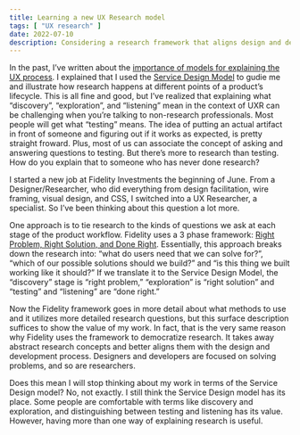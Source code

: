 ```yaml
---
title: Learning a new UX Research model
tags: [ "UX research" ]
date: 2022-07-10
description: Considering a research framework that aligns design and development language with research language.
---
```

In the past, I’ve written about the [importance of models for explaining the UX process](https://www.zoracabrera.com/blog/the-point-of-models-and-explaining-your-ux-process/). I explained that I used the [Service Design Model](https://www.nngroup.com/articles/ux-research-cheat-sheet/) to gudie me and illustrate how research happens at different points of a product’s lifecycle. This is all fine and good, but I’ve realized that explaining what “discovery”, “exploration”, and “listening” mean in the context of UXR can be challenging when you’re talking to non-research professionals. Most people will get what “testing” means. The idea of putting an actual artifact in front of someone and figuring out if it works as expected, is pretty straight froward. Plus, most of us can associate the concept of asking and answering questions to testing. But there’s more to research than testing. How do you explain that to someone who has never done research?

I started a new job at Fidelity Investments the beginning of June. From a Designer/Researcher, who did everything from design facilitation, wire framing, visual design, and CSS, I switched into a UX Researcher, a specialist. So I’ve been thinking about this question a lot more. 

One approach is to tie research to the kinds of questions we ask at each stage of the product workflow. Fidelity uses a 3 phase framework: [Right Problem, Right Solution, and Done Right](https://medium.com/fidelity-design/how-a-product-design-framework-guides-ux-research-de0e371384e9). Essentially, this approach breaks down the research into: “what do users need that we can solve for?”, “which of our possible solutions should we build?” and “is this thing we built working like it should?” If we translate it to the Service Design Model, the “discovery” stage is “right problem,” “exploration” is “right solution” and “testing” and “listening” are “done right.” 

Now the Fidelity framework goes in more detail about what methods to use and it utilizes more detailed research questions, but this surface description suffices to show the value of my work. In fact, that is the very same reason why Fidelity uses the framework to democratize research. It takes away abstract research concepts and better aligns them with the design and development process. Designers and developers are focused on solving problems, and so are researchers. 

Does this mean I will stop thinking about my work in terms of the Service Design model? No, not exactly. I still think the Service Design model has its place. Some people are comfortable with terms like discovery and exploration, and distinguishing between testing and listening has its value. However, having more than one way of explaining research is useful. 